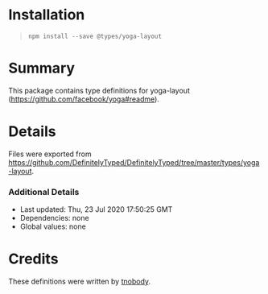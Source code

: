 # Installation
> `npm install --save @types/yoga-layout`

# Summary
This package contains type definitions for yoga-layout (https://github.com/facebook/yoga#readme).

# Details
Files were exported from https://github.com/DefinitelyTyped/DefinitelyTyped/tree/master/types/yoga-layout.

### Additional Details
 * Last updated: Thu, 23 Jul 2020 17:50:25 GMT
 * Dependencies: none
 * Global values: none

# Credits
These definitions were written by [tnobody](https://github.com/tnobody).
